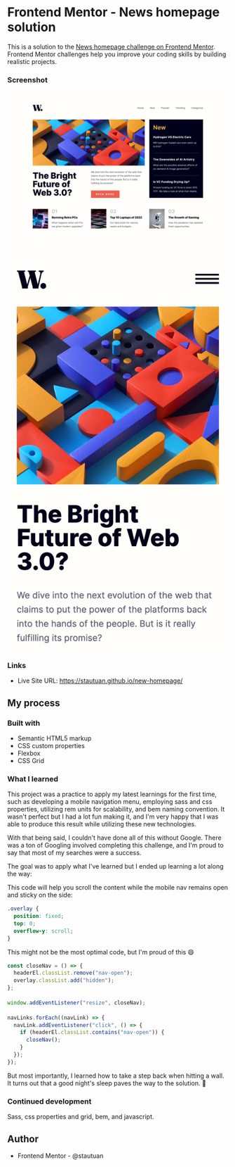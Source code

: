 # Frontend Mentor - News homepage solution

This is a solution to the [News homepage challenge on Frontend Mentor](https://www.frontendmentor.io/challenges/news-homepage-H6SWTa1MFl). Frontend Mentor challenges help you improve your coding skills by building realistic projects.

### Screenshot

![desktop](screenshot/my-solution-desktop.webp)
![mobile](screenshot/my-solution-mobile.webp)

### Links

- Live Site URL: https://stautuan.github.io/new-homepage/

## My process

### Built with

- Semantic HTML5 markup
- CSS custom properties
- Flexbox
- CSS Grid

### What I learned

This project was a practice to apply my latest learnings for the first time, such as developing a mobile navigation menu, employing sass and css properties, utilizing rem units for scalability, and bem naming convention. It wasn't perfect but I had a lot fun making it, and I'm very happy that I was able to produce this result while utilizing these new technologies.

With that being said, I couldn't have done all of this without Google. There was a ton of Googling involved completing this challenge, and I'm proud to say that most of my searches were a success.

The goal was to apply what I've learned but I ended up learning a lot along the way:

This code will help you scroll the content while the mobile nav remains open and sticky on the side:

```css
.overlay {
  position: fixed;
  top: 0;
  overflow-y: scroll;
}
```

This might not be the most optimal code, but I'm proud of this 😄

```js
const closeNav = () => {
  headerEl.classList.remove("nav-open");
  overlay.classList.add("hidden");
};

window.addEventListener("resize", closeNav);

navLinks.forEach((navLink) => {
  navLink.addEventListener("click", () => {
    if (headerEl.classList.contains("nav-open")) {
      closeNav();
    }
  });
});
```

But most importantly, I learned how to take a step back when hitting a wall. It turns out that a good night's sleep paves the way to the solution. 🤣

### Continued development

Sass, css properties and grid, bem, and javascript.

## Author

- Frontend Mentor - @stautuan
